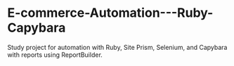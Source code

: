 # E-commerce-Automation---Ruby-Capybara

Study project for automation with Ruby, Site Prism, Selenium, and Capybara with reports using ReportBuilder.
